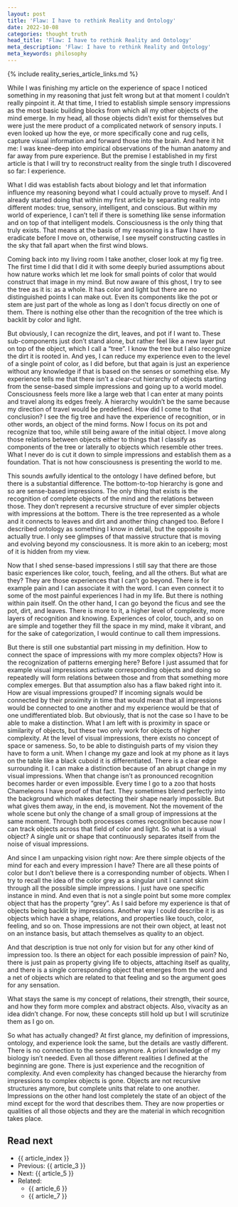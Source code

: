 ```yaml
---
layout: post
title: 'Flaw: I have to rethink Reality and Ontology'
date: 2022-10-08
categories: thought truth
head_title: 'Flaw: I have to rethink Reality and Ontology'
meta_description: 'Flaw: I have to rethink Reality and Ontology'
meta_keywords: philosophy
---
```


{% include reality_series_article_links.md %}

While I was finishing my article on the experience of space I noticed something in my reasoning that just felt wrong but at that moment I couldn’t really pinpoint it. At that time, I tried to establish simple sensory impressions as the most basic building blocks from which all my other objects of the mind emerge. In my head, all those objects didn’t exist for themselves but were just the mere product of a complicated network of sensory inputs. I even looked up how the eye, or more specifically cone and rug cells, capture visual information and forward those into the brain. And here it hit me: I was knee-deep into empirical observations of the human anatomy and far away from pure experience. But the premise I established in my first article is that I will try to reconstruct reality from the single truth I discovered so far: I experience.

What I did was establish facts about biology and let that information influence my reasoning beyond what I could actually prove to myself. And I already started doing that within my first article by separating reality into different modes: true, sensory, intelligent, and conscious. But within my world of experience, I can’t tell if there is something like sense information and on top of that intelligent models. Consciousness is the only thing that truly exists. That means at the basis of my reasoning is a flaw I have to eradicate before I move on, otherwise, I see myself constructing castles in the sky that fall apart when the first wind blows.

Coming back into my living room I take another, closer look at my fig tree. The first time I did that I did it with some deeply buried assumptions about how nature works which let me look for small points of color that would construct that image in my mind. But now aware of this ghost, I try to see the tree as it is: as a whole. It has color and light but there are no distinguished points I can make out. Even its components like the pot or stem are just part of the whole as long as I don’t focus directly on one of them. There is nothing else other than the recognition of the tree which is backlit by color and light.

But obviously, I can recognize the dirt, leaves, and pot if I want to. These sub-components just don’t stand alone, but rather feel like a new layer put on top of the object, which I call a “tree”. I know the tree but I also recognize the dirt it is rooted in. And yes, I can reduce my experience even to the level of a single point of color, as I did before, but that again is just an experience without any knowledge if that is based on the senses or something else. My experience tells me that there isn’t a clear-cut hierarchy of objects starting from the sense-based simple impressions and going up to a world model. Consciousness feels more like a large web that I can enter at many points and travel along its edges freely. A hierarchy wouldn’t be the same because my direction of travel would be predefined. How did I come to that conclusion? I see the fig tree and have the experience of recognition, or in other words, an object of the mind forms. Now I focus on its pot and recognize that too, while still being aware of the initial object. I move along those relations between objects either to things that I classify as components of the tree or laterally to objects which resemble other trees. What I never do is cut it down to simple impressions and establish them as a foundation. That is not how consciousness is presenting the world to me.

This sounds awfully identical to the ontology I have defined before, but there is a substantial difference. The bottom-to-top hierarchy is gone and so are sense-based impressions. The only thing that exists is the recognition of complete objects of the mind and the relations between those. They don’t represent a recursive structure of ever simpler objects with impressions at the bottom. There is the tree represented as a whole and it connects to leaves and dirt and another thing changed too. Before I described ontology as something I know in detail, but the opposite is actually true. I only see glimpses of that massive structure that is moving and evolving beyond my consciousness. It is more akin to an iceberg; most of it is hidden from my view.

Now that I shed sense-based impressions I still say that there are those basic experiences like color, touch, feeling, and all the others. But what are they? They are those experiences that I can’t go beyond. There is for example pain and I can associate it with the word. I can even connect it to some of the most painful experiences I had in my life. But there is nothing within pain itself. On the other hand, I can go beyond the ficus and see the pot, dirt, and leaves. There is more to it, a higher level of complexity, more layers of recognition and knowing. Experiences of color, touch, and so on are simple and together they fill the space in my mind, make it vibrant, and for the sake of categorization, I would continue to call them impressions.

But there is still one substantial part missing in my definition. How to connect the space of impressions with my more complex objects? How is the recognization of patterns emerging here? Before I just assumed that for example visual impressions activate corresponding objects and doing so repeatedly will form relations between those and from that something more complex emerges. But that assumption also has a flaw baked right into it. How are visual impressions grouped? If incoming signals would be connected by their proximity in time that would mean that all impressions would be connected to one another and my experience would be that of one undifferentiated blob. But obviously, that is not the case so I have to be able to make a distinction. What I am left with is proximity in space or similarity of objects, but these two only work for objects of higher complexity. At the level of visual impressions, there exists no concept of space or sameness. So, to be able to distinguish parts of my vision they have to form a unit. When I change my gaze and look at my phone as it lays on the table like a black cuboid it is differentiated. There is a clear edge surrounding it. I can make a distinction because of an abrupt change in my visual impressions. When that change isn’t as pronounced recognition becomes harder or even impossible. Every time I go to a zoo that hosts Chameleons I have proof of that fact. They sometimes blend perfectly into the background which makes detecting their shape nearly impossible. But what gives them away, in the end, is movement. Not the movement of the whole scene but only the change of a small group of impressions at the same moment. Through both processes comes recognition because now I can track objects across that field of color and light. So what is a visual object? A single unit or shape that continuously separates itself from the noise of visual impressions. 

And since I am unpacking vision right now: Are there simple objects of the mind for each and every impression I have? There are all these points of color but I don’t believe there is a corresponding number of objects. When I try to recall the idea of the color grey as a singular unit I cannot skim through all the possible simple impressions. I just have one specific instance in mind. And even that is not a single point but some more complex object that has the property “grey”. As I said before my experience is that of objects being backlit by impressions. Another way I could describe it is as objects which have a shape, relations, and properties like touch, color, feeling, and so on. Those impressions are not their own object, at least not on an instance basis, but attach themselves as quality to an object.

And that description is true not only for vision but for any other kind of impression too. Is there an object for each possible impression of pain? No, there is just pain as property giving life to objects, attaching itself as quality, and there is a single corresponding object that emerges from the word and a net of objects which are related to that feeling and so the argument goes for any sensation.

What stays the same is my concept of relations, their strength, their source, and how they form more complex and abstract objects. Also, vivacity as an idea didn’t change. For now, these concepts still hold up but I will scrutinize them as I go on.

So what has actually changed? At first glance, my definition of impressions, ontology, and experience look the same, but the details are vastly different. There is no connection to the senses anymore. A priori knowledge of my biology isn’t needed. Even all those different realities I defined at the beginning are gone. There is just experience and the recognition of complexity. And even complexity has changed because the hierarchy from impressions to complex objects is gone. Objects are not recursive structures anymore, but complete units that relate to one another. Impressions on the other hand lost completely the state of an object of the mind except for the word that describes them. They are now properties or qualities of all those objects and they are the material in which recognition takes place.

## Read next
* {{ article_index }}
* Previous: {{ article_3 }}
* Next: {{ article_5 }}
* Related:
  * {{ article_6 }}
  * {{ article_7 }}